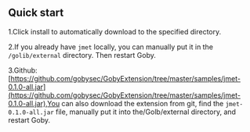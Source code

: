 ## Quick start

1.Click install to automatically download to the specified directory.

2.If you already have `jmet` locally, you can manually put it in the `/golib/external` directory. Then restart Goby.

3.Github: [https://github.com/gobysec/GobyExtension/tree/master/samples/jmet-0.1.0-all.jar](https://github.com/gobysec/GobyExtension/tree/master/samples/jmet-0.1.0-all.jar),You can also download the extension from git, find the `jmet-0.1.0-all.jar` file, manually put it into the/Golb/external directory, and restart Goby.

